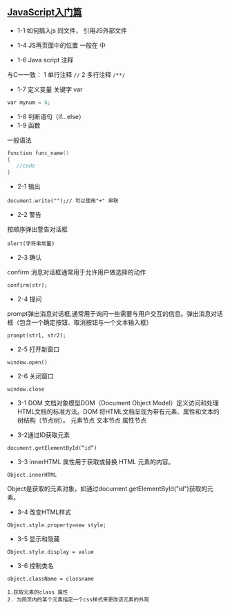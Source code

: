 ## [JavaScript入门篇](https://www.imooc.com/learn/36)

- 1-1 如何插入js
同文件， 引用JS外部文件

- 1-4 JS再页面中的位置
一般在<head> <body> 中

- 1-6 Java script 注释
 
与C一一致：
    1 单行注释 `//`
    2 多行注释 `/**/`

- 1-7 定义变量 关键字 var 
```c
var mynum = 6;
```
- 1-8 判断语句（if...else）
- 1-9 函数

一般语法
```c
function func_name()
{
   //code
}
```
- 2-1 输出
```
document.write("");// 可以使用"+" 串联
```
- 2-2 警告 

按顺序弹出警告对话框
```
alert(字符串常量)
```

- 2-3 确认

confirm 消息对话框通常用于允许用户做选择的动作
```
confirm(str);
```
- 2-4 提问

prompt弹出消息对话框,通常用于询问一些需要与用户交互的信息。弹出消息对话框（包含一个确定按钮、取消按钮与一个文本输入框）
```
prompt(str1, str2);
```
- 2-5 打开新窗口
```
window.open()
```

- 2-6 关闭窗口
```
window.close
```
- 3-1 DOM
文档对象模型DOM（Document Object Model）定义访问和处理HTML文档的标准方法。DOM 将HTML文档呈现为带有元素、属性和文本的树结构（节点树）。
元素节点
文本节点
属性节点

- 3-2通过ID获取元素
```
document.getElementById(“id”) 
```

- 3-3
innerHTML 属性用于获取或替换 HTML 元素的内容。
```
Object.innerHTML
```
Object是获取的元素对象，如通过document.getElementById("id")获取的元素。
- 3-4 改变HTML样式
```
Object.style.property=new style;
```
- 3-5 显示和隐藏
```
Object.style.display = value
```
- 3-6 控制类名
```
object.className = classname
```
    1.获取元素的class 属性
    2. 为网页内的某个元素指定一个css样式来更改该元素的外观




